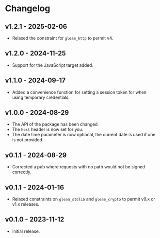 # Changelog

## v1.2.1 - 2025-02-06

- Relaxed the constraint for `gleam_http` to permit v4.

## v1.2.0 - 2024-11-25

- Support for the JavaScript target added.

## v1.1.0 - 2024-09-17

- Added a convenience function for setting a session token for when using
  temporary credentials.

## v1.0.0 - 2024-08-29

- The API of the package has been changed.
- The `host` header is now set for you.
- The date time parameter is now optional, the current date is used if one is
  not provided.

## v0.1.1 - 2024-08-29

- Corrected a pub where requests with no path would not be signed correctly.

## v0.1.1 - 2024-01-16

- Relaxed constraints on `gleam_stdlib` and `gleam_crypto` to permit v0.x or v1.x
  releases.

## v0.1.0 - 2023-11-12

- Initial release.
